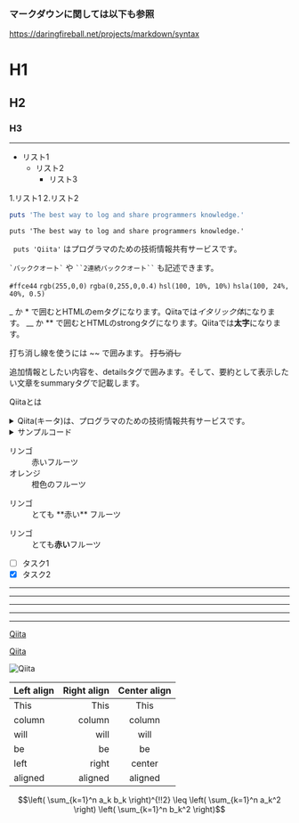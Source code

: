 ### マークダウンに関しては以下も参照
https://daringfireball.net/projects/markdown/syntax

<!-- 見出し -->
# H1
## H2
### H3

<!-- 水平線 -->

---

<!-- リスト -->
* リスト1
    - リスト2
        + リスト3

<!-- 番号付きリスト -->

1.リスト1
2.リスト2


```ruby:qiita.rb
puts 'The best way to log and share programmers knowledge.'
```

```ruby:qiita&nbsp;motto.rb　(2)
puts 'The best way to log and share programmers knowledge.'
```

` puts 'Qiita'` はプログラマのための技術情報共有サービスです。

`` `バッククオート` `` や ``` ``2連続バッククオート`` ``` も記述できます。


`#ffce44`
`rgb(255,0,0)`
`rgba(0,255,0,0.4)`
`hsl(100, 10%, 10%)`
`hsla(100, 24%, 40%, 0.5)`

_ か * で囲むとHTMLのemタグになります。Qiitaでは*イタリック体*になります。
__ か ** で囲むとHTMLのstrongタグになります。Qiitaでは**太字**になります。


打ち消し線を使うには ~~ で囲みます。 ~~打ち消し~~



追加情報としたい内容を、detailsタグで囲みます。そして、要約として表示したい文章をsummaryタグで記載します。

Qiitaとは

<details><summary>Qiita(キータ)は、プログラマのための技術情報共有サービスです。</summary>プログラミングに関することをどんどん投稿して、知識を記録、共有しましょう。
Qiitaに投稿すると、自分のコードやノウハウを見やすい形で残すことができます。
技術情報はテキストファイルへのメモではなく、タグを付けた文章、シンタックスハイライトされたコードで保存することで初めて再利用可能な知識になる、そうQiitaでは考えています。</details>

<details><summary>サンプルコード</summary><div>

\```rb
puts 'Hello, World'
\```
</div></details>

<dl>
  <dt>リンゴ</dt>
  <dd>赤いフルーツ</dd>
  <dt>オレンジ</dt>
  <dd>橙色のフルーツ</dd>
</dl>

<dl>
  <dt>リンゴ</dt>
  <dd> とても **赤い** フルーツ </dd>
</dl>

<dl>
  <dt>リンゴ</dt>
  <dd> とても<strong>赤い</strong>フルーツ </dd>
</dl>

- [ ] タスク1
- [x] タスク2

* * *
***
*****
- - -
---------------------------------------

[Qiita](http://qiita.com "Qiita")


[Qiita](http://qiita.com)

![Qiita](https://qiita-image-store.s3.amazonaws.com/0/45617/015bd058-7ea0-e6a5-b9cb-36a4fb38e59c.png "Qiita")


| Left align | Right align | Center align |
|:-----------|------------:|:------------:|
| This       | This        | This         |
| column     | column      | column       |
| will       | will        | will         |
| be         | be          | be           |
| left       | right       | center       |
| aligned    | aligned     | aligned      |

```math
\left( \sum_{k=1}^n a_k b_k \right)^{!!2} \leq
\left( \sum_{k=1}^n a_k^2 \right) \left( \sum_{k=1}^n b_k^2 \right)
```



